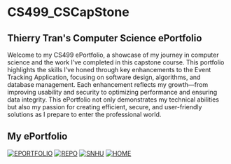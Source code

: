 # CS499_CSCapStone

## Thierry Tran's Computer Science ePortfolio

Welcome to my CS499 ePortfolio, a showcase of my journey in computer science and the work I’ve completed in this capstone course. This portfolio highlights the skills I’ve honed through key enhancements to the Event Tracking Application, focusing on software design, algorithms, and database management. Each enhancement reflects my growth—from improving usability and security to optimizing performance and ensuring data integrity. This ePortfolio not only demonstrates my technical abilities but also my passion for creating efficient, secure, and user-friendly solutions as I prepare to enter the professional world.

## My ePortfolio

[![EPORTFOLIO](https://img.shields.io/badge/EPORTFOLIO-purple)](https://thierrytuantran.github.io/CS499_CSCapStone/)
[![REPO](https://img.shields.io/badge/CodeReview-red)](https://www.youtube.com/watch?v=h7PXxI6ab0A)
[![SNHU](https://img.shields.io/badge/SNHU-blue)](https://www.snhu.edu)
[![HOME](https://img.shields.io/badge/HOME-blue)](https://your-home-page-link.com)
